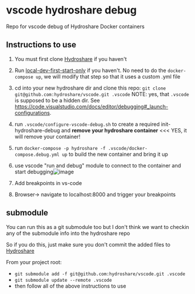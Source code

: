 # vscode hydroshare debug

Repo for vscode debug of Hydroshare Docker containers

## Instructions to use
1. You must first clone [Hydroshare](https://github.com/hydroshare/hydroshare) if you haven't
2. Run [local-dev-first-start-only](https://github.com/hydroshare/hydroshare/blob/develop/local-dev-first-start-only.sh) if you haven't. No need to do the `docker-compose up`, we will modify that step so that it uses a custom .yml file
3. cd into your new hydroshare dir and clone this repo: `git clone git@github.com:hydroshare/vscode.git .vscode` NOTE: yes, that `.vscode` is supposed to be a hidden dir. See https://code.visualstudio.com/docs/editor/debugging#_launch-configurations.
4. run `.vscode/configure-vscode-debug.sh` to create a required init-hydroshare-debug and **remove your hydroshare container** <<< YES, it will remove your container!
6. run `docker-compose -p hydroshare -f .vscode/docker-compose.debug.yml up` to build the new container and bring it up
7. use vscode "run and debug" module to connect to the container and start debugging![image](https://user-images.githubusercontent.com/17934193/208769548-051c49d0-52e1-40f6-968b-ca863a1b385f.png)

9. Add breakpoints in vs-code
10. Browser-> navigate to localhost:8000 and trigger your breakpoints

## submodule
You can run this as a git submodule too but I don't think we want to checkin any of the submodule info into the hydroshare repo

So if you do this, just make sure you don't commit the added files to [Hydroshare](https://github.com/hydroshare/hydroshare)

From your project root:
- `git submodule add -f git@github.com:hydroshare/vscode.git .vscode`
- `git submodule update --remote .vscode`
- then follow all of the above instructions to use
